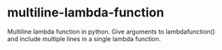 # multiline-lambda-function
Multiline lambda function in python. Give arguments to lambdafunction() and include multiple lines in a single lambda function.
